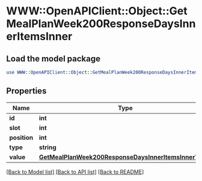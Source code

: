 # WWW::OpenAPIClient::Object::GetMealPlanWeek200ResponseDaysInnerItemsInner

## Load the model package
```perl
use WWW::OpenAPIClient::Object::GetMealPlanWeek200ResponseDaysInnerItemsInner;
```

## Properties
Name | Type | Description | Notes
------------ | ------------- | ------------- | -------------
**id** | **int** |  | 
**slot** | **int** |  | 
**position** | **int** |  | 
**type** | **string** |  | 
**value** | [**GetMealPlanWeek200ResponseDaysInnerItemsInnerValue**](GetMealPlanWeek200ResponseDaysInnerItemsInnerValue.md) |  | [optional] 

[[Back to Model list]](../README.md#documentation-for-models) [[Back to API list]](../README.md#documentation-for-api-endpoints) [[Back to README]](../README.md)


